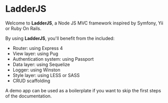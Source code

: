 # LadderJS

Welcome to **LadderJS**, a Node JS MVC framework inspired by Symfony, Yii or Ruby On Rails.

By using **LadderJS**, you'll benefit from the included:
 - Router: using Express 4
 - View layer: using Pug
 - Authentication system: using Passport
 - Data layer: using Sequelize
 - Logger: using Winston
 - Style layer: using LESS or SASS
 - CRUD scaffolding

A demo app can be used as a boilerplate if you want to skip the first steps of the documentation.